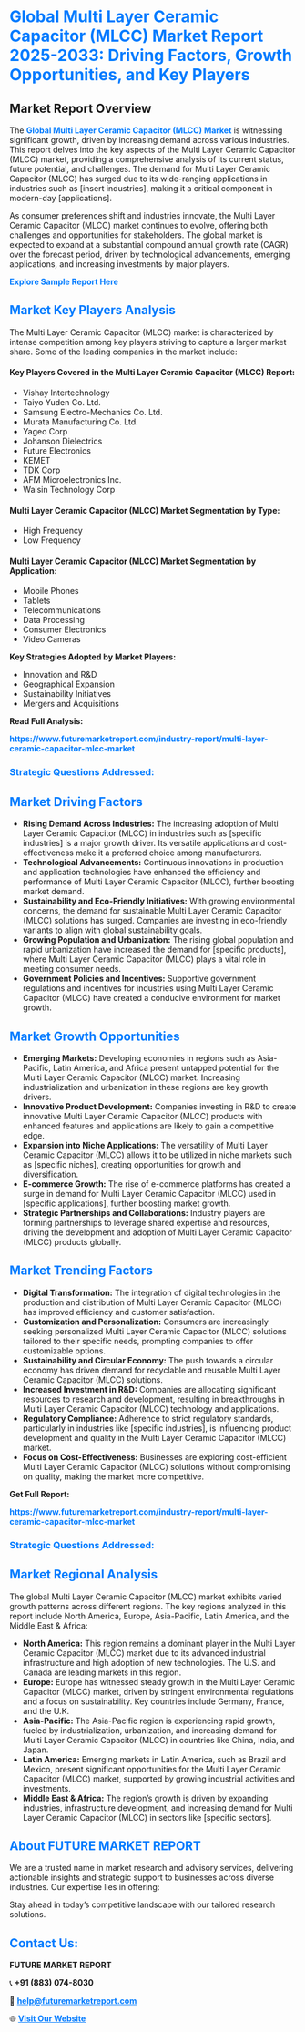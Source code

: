 <h1 style="color: #007BFF;">Global Multi Layer Ceramic Capacitor (MLCC) Market Report 2025-2033: Driving Factors, Growth Opportunities, and Key Players</h1>

<section id="overview">
<h2>Market Report Overview</h2>
<p>The <a href="https://www.futuremarketreport.com/industry-report/multi-layer-ceramic-capacitor-mlcc-market" style="color: #007BFF; text-decoration: none;"><strong>Global Multi Layer Ceramic Capacitor (MLCC) Market</strong></a> is witnessing significant growth, driven by increasing demand across various industries. This report delves into the key aspects of the Multi Layer Ceramic Capacitor (MLCC) market, providing a comprehensive analysis of its current status, future potential, and challenges. The demand for Multi Layer Ceramic Capacitor (MLCC) has surged due to its wide-ranging applications in industries such as [insert industries], making it a critical component in modern-day [applications].</p>
<p>As consumer preferences shift and industries innovate, the Multi Layer Ceramic Capacitor (MLCC) market continues to evolve, offering both challenges and opportunities for stakeholders. The global market is expected to expand at a substantial compound annual growth rate (CAGR) over the forecast period, driven by technological advancements, emerging applications, and increasing investments by major players.</p>
</section>

<section id="overview">
<p><a href="https://www.futuremarketreport.com/request-sample/reportId=81587" style="color: #007BFF; text-decoration: none;"><strong>Explore Sample Report Here</strong></a></p>
</section>

<section id="key-players">
<h2 style="color: #007BFF;">Market Key Players Analysis</h2>
<p>The Multi Layer Ceramic Capacitor (MLCC) market is characterized by intense competition among key players striving to capture a larger market share. Some of the leading companies in the market include:</p>
<h4>Key Players Covered in the Multi Layer Ceramic Capacitor (MLCC) Report:</h4>
<ul><li>Vishay Intertechnology</li><li>Taiyo Yuden Co. Ltd.</li><li>Samsung Electro-Mechanics Co. Ltd.</li><li>Murata Manufacturing Co. Ltd.</li><li>Yageo Corp</li><li>Johanson Dielectrics</li><li>Future Electronics</li><li>KEMET</li><li>TDK Corp</li><li>AFM Microelectronics Inc.</li><li>Walsin Technology Corp</li></ul>
<h4>Multi Layer Ceramic Capacitor (MLCC) Market Segmentation by Type:</h4>
<ul><li>High Frequency</li><li>Low Frequency</li></ul>

<h4>Multi Layer Ceramic Capacitor (MLCC) Market Segmentation by Application:</h4>
<ul><li>Mobile Phones</li><li>Tablets</li><li>Telecommunications</li><li>Data Processing</li><li>Consumer Electronics</li><li>Video Cameras</li></ul>
<p><strong>Key Strategies Adopted by Market Players:</strong></p>
<ul>
<li>Innovation and R&D</li>
<li>Geographical Expansion</li>
<li>Sustainability Initiatives</li>
<li>Mergers and Acquisitions</li>
</ul>
</section>

<section>
<p><strong>Read Full Analysis: </strong></p><a href="https://www.futuremarketreport.com/industry-report/multi-layer-ceramic-capacitor-mlcc-market" style="color: #007BFF; text-decoration: none;"><strong>https://www.futuremarketreport.com/industry-report/multi-layer-ceramic-capacitor-mlcc-market</strong></a>
<h3 style="color: #007BFF;">Strategic Questions Addressed:</h3>
</section>

<section id="driving-factors">
<h2 style="color: #007BFF;">Market Driving Factors</h2>
<ul>
<li><strong>Rising Demand Across Industries:</strong> The increasing adoption of Multi Layer Ceramic Capacitor (MLCC) in industries such as [specific industries] is a major growth driver. Its versatile applications and cost-effectiveness make it a preferred choice among manufacturers.</li>
<li><strong>Technological Advancements:</strong> Continuous innovations in production and application technologies have enhanced the efficiency and performance of Multi Layer Ceramic Capacitor (MLCC), further boosting market demand.</li>
<li><strong>Sustainability and Eco-Friendly Initiatives:</strong> With growing environmental concerns, the demand for sustainable Multi Layer Ceramic Capacitor (MLCC) solutions has surged. Companies are investing in eco-friendly variants to align with global sustainability goals.</li>
<li><strong>Growing Population and Urbanization:</strong> The rising global population and rapid urbanization have increased the demand for [specific products], where Multi Layer Ceramic Capacitor (MLCC) plays a vital role in meeting consumer needs.</li>
<li><strong>Government Policies and Incentives:</strong> Supportive government regulations and incentives for industries using Multi Layer Ceramic Capacitor (MLCC) have created a conducive environment for market growth.</li>
</ul>
</section>

<section id="growth-opportunities">
<h2 style="color: #007BFF;">Market Growth Opportunities</h2>
<ul>
<li><strong>Emerging Markets:</strong> Developing economies in regions such as Asia-Pacific, Latin America, and Africa present untapped potential for the Multi Layer Ceramic Capacitor (MLCC) market. Increasing industrialization and urbanization in these regions are key growth drivers.</li>
<li><strong>Innovative Product Development:</strong> Companies investing in R&D to create innovative Multi Layer Ceramic Capacitor (MLCC) products with enhanced features and applications are likely to gain a competitive edge.</li>
<li><strong>Expansion into Niche Applications:</strong> The versatility of Multi Layer Ceramic Capacitor (MLCC) allows it to be utilized in niche markets such as [specific niches], creating opportunities for growth and diversification.</li>
<li><strong>E-commerce Growth:</strong> The rise of e-commerce platforms has created a surge in demand for Multi Layer Ceramic Capacitor (MLCC) used in [specific applications], further boosting market growth.</li>
<li><strong>Strategic Partnerships and Collaborations:</strong> Industry players are forming partnerships to leverage shared expertise and resources, driving the development and adoption of Multi Layer Ceramic Capacitor (MLCC) products globally.</li>
</ul>
</section>

<section id="trending-factors">
<h2 style="color: #007BFF;">Market Trending Factors</h2>
<ul>
<li><strong>Digital Transformation:</strong> The integration of digital technologies in the production and distribution of Multi Layer Ceramic Capacitor (MLCC) has improved efficiency and customer satisfaction.</li>
<li><strong>Customization and Personalization:</strong> Consumers are increasingly seeking personalized Multi Layer Ceramic Capacitor (MLCC) solutions tailored to their specific needs, prompting companies to offer customizable options.</li>
<li><strong>Sustainability and Circular Economy:</strong> The push towards a circular economy has driven demand for recyclable and reusable Multi Layer Ceramic Capacitor (MLCC) solutions.</li>
<li><strong>Increased Investment in R&D:</strong> Companies are allocating significant resources to research and development, resulting in breakthroughs in Multi Layer Ceramic Capacitor (MLCC) technology and applications.</li>
<li><strong>Regulatory Compliance:</strong> Adherence to strict regulatory standards, particularly in industries like [specific industries], is influencing product development and quality in the Multi Layer Ceramic Capacitor (MLCC) market.</li>
<li><strong>Focus on Cost-Effectiveness:</strong> Businesses are exploring cost-efficient Multi Layer Ceramic Capacitor (MLCC) solutions without compromising on quality, making the market more competitive.</li>
</ul>
</section>

<section>
<p><strong>Get Full Report: </strong></p><a href="https://www.futuremarketreport.com/industry-report/multi-layer-ceramic-capacitor-mlcc-market" style="color: #007BFF; text-decoration: none;"><strong>https://www.futuremarketreport.com/industry-report/multi-layer-ceramic-capacitor-mlcc-market</strong></a>
<h3 style="color: #007BFF;">Strategic Questions Addressed:</h3>
</section>


<section id="regional-analysis">
<h2 style="color: #007BFF;">Market Regional Analysis</h2>
<p>The global Multi Layer Ceramic Capacitor (MLCC) market exhibits varied growth patterns across different regions. The key regions analyzed in this report include North America, Europe, Asia-Pacific, Latin America, and the Middle East & Africa:</p>
<ul>
<li><strong>North America:</strong> This region remains a dominant player in the Multi Layer Ceramic Capacitor (MLCC) market due to its advanced industrial infrastructure and high adoption of new technologies. The U.S. and Canada are leading markets in this region.</li>
<li><strong>Europe:</strong> Europe has witnessed steady growth in the Multi Layer Ceramic Capacitor (MLCC) market, driven by stringent environmental regulations and a focus on sustainability. Key countries include Germany, France, and the U.K.</li>
<li><strong>Asia-Pacific:</strong> The Asia-Pacific region is experiencing rapid growth, fueled by industrialization, urbanization, and increasing demand for Multi Layer Ceramic Capacitor (MLCC) in countries like China, India, and Japan.</li>
<li><strong>Latin America:</strong> Emerging markets in Latin America, such as Brazil and Mexico, present significant opportunities for the Multi Layer Ceramic Capacitor (MLCC) market, supported by growing industrial activities and investments.</li>
<li><strong>Middle East & Africa:</strong> The region’s growth is driven by expanding industries, infrastructure development, and increasing demand for Multi Layer Ceramic Capacitor (MLCC) in sectors like [specific sectors].</li>
</ul>
</section>

<footer>
<h2 style="color: #007BFF;">About FUTURE MARKET REPORT</h2>
<p>We are a trusted name in market research and advisory services, delivering actionable insights and strategic support to businesses across diverse industries. Our expertise lies in offering:</p>

<p>Stay ahead in today’s competitive landscape with our tailored research solutions.</p>

<h2 style="color: #007BFF;">Contact Us:</h2>
<p><strong>FUTURE MARKET REPORT</strong></p>
<p>📞 <strong>+91 (883) 074-8030</strong></p>
<p>📧 <strong><a href="mailto:help@futuremarketreport.com" style="color: #007BFF;">help@futuremarketreport.com</a></strong></p>
<p>🌐 <strong><a href="https://www.futuremarketreport.com/" style="color: #007BFF;">Visit Our Website</a></strong></p>
</footer>